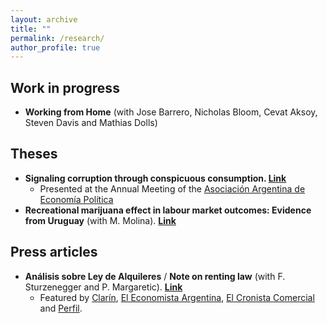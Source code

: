 ```yaml
---
layout: archive
title: ""
permalink: /research/
author_profile: true
---
```

## Work in progress
* **Working from Home** (with Jose Barrero, Nicholas Bloom, Cevat Aksoy, Steven Davis and Mathias Dolls)

## Theses
* **Signaling corruption through conspicuous consumption. [Link](https://zaratepablo.github.io/files/SignalingCorruption.pdf)**
  * Presented at the Annual Meeting of the [Asociación Argentina de Economía Política](https://aaep.org.ar/) 
* **Recreational marijuana effect in labour market outcomes: Evidence from Uruguay** (with M. Molina). [**Link**](https://zaratepablo.github.io/files/MarijuanaUruguay.pdf)

## Press articles
* **Análisis sobre Ley de Alquileres** / **Note on renting law** (with F. Sturzenegger and P. Margaretic). [**Link**](https://uploads.strikinglycdn.com/files/a5b4c462-d9b4-436a-a614-647a19055ad1/Ley_de_Alquiler%20(3).pdf)
  * Featured by [Clarín](https://www.clarin.com/economia/alquileres-temporarios-opcion-propietarios-efecto-nueva-ley-_0_WopSkv9yh.html), [El Economista Argentina](https://eleconomista.com.ar/economia/sturzenegger-confirmo-efecto-lipovetsky-cayo-oferta-subieron-precios-n38556), [El Cronista Comercial](https://www.cronista.com/apertura-negocio/realestate/Ley-de-alquileres-2020-con-la-nueva-norma-hay-menos-oferta-y-aumentaron-los-precios-20201014-0006.html) and [Perfil](https://www.perfil.com/noticias/economia/ley-de-alquileres-aumento-oferta-alquileres-temporarios.phtml).


